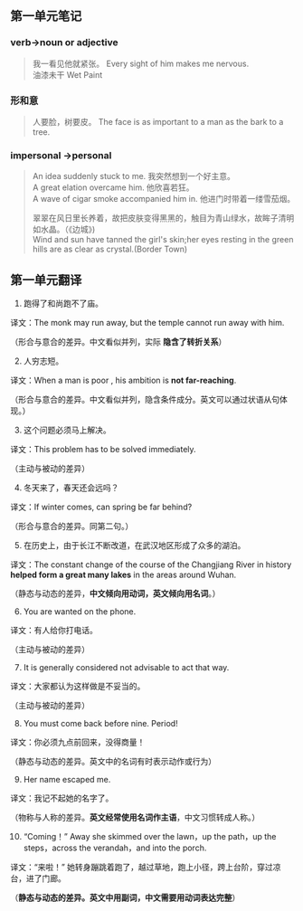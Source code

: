 ##  第一单元笔记 

###  verb->noun or adjective
>我一看见他就紧张。
>Every sight of him makes me nervous.<br/>
>油漆未干
>Wet Paint

### 形和意
>人要脸，树要皮。
>The face is as important to a man as the bark to a tree.
### impersonal ->personal
>An idea suddenly stuck to me.
>我突然想到一个好主意。<br/>
>A great elation overcame him.
>他欣喜若狂。<br/>
>A wave of cigar smoke accompanied him in.
>他进门时带着一缕雪茄烟。<br/>
>
>翠翠在风日里长养着，故把皮肤变得黑黑的，触目为青山绿水，故眸子清明如水晶。（《边城》)<br/>
>Wind and sun have tanned the girl's skin;her eyes resting in the green hills are as clear as crystal.(Border Town)
## 第一单元翻译

1. 跑得了和尚跑不了庙。

译文：The monk may run away, but the temple cannot run away with him.

（形合与意合的差异。中文看似并列，实际 __隐含了转折关系__）

2. 人穷志短。

译文：When a man is poor , his ambition is __not far-reaching__.

（形合与意合的差异。中文看似并列，隐含条件成分。英文可以通过状语从句体现。）

3. 这个问题必须马上解决。

译文：This problem has to be solved immediately.

（主动与被动的差异）

4. 冬天来了，春天还会远吗？

译文：If winter comes, can spring be far behind?

（形合与意合的差异。同第二句。）

5. 在历史上，由于长江不断改道，在武汉地区形成了众多的湖泊。

译文：The constant change of the course of the Changjiang River in history __helped form a great many lakes__ in the areas around Wuhan.

（静态与动态的差异，__中文倾向用动词，英文倾向用名词__。）

6. You are wanted on the phone.

译文：有人给你打电话。

（主动与被动的差异）

7. It is generally considered not advisable to act that way.

译文：大家都认为这样做是不妥当的。

（主动与被动的差异）

8. You must come back before nine. Period!

译文：你必须九点前回来，没得商量！

（静态与动态的差异。英文中的名词有时表示动作或行为）

9.  Her  name  escaped  me.

译文：我记不起她的名字了。

（物称与人称的差异。__英文经常使用名词作主语__，中文习惯转成人称。）

10. “Coming！”  Away she skimmed over the lawn，up the path，up the steps，across the verandah，and into the porch.

译文：“来啦！” 她转身蹦跳着跑了，越过草地，跑上小径，跨上台阶，穿过凉台，进了门廊。

（__静态与动态的差异。英文中用副词，中文需要用动词表达完整__）
